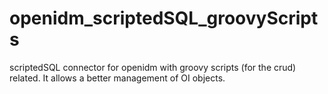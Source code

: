 # openidm_scriptedSQL_groovyScripts
scriptedSQL connector for openidm with groovy scripts (for the crud) related. It allows a better management of OI objects.
